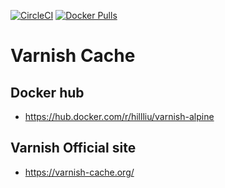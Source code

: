 [![CircleCI](https://circleci.com/gh/HillLiu/docker-varnish-alpine/tree/main.svg?style=svg)](https://circleci.com/gh/HillLiu/docker-varnish-alpine/tree/main)
[![Docker Pulls](https://img.shields.io/docker/pulls/hillliu/varnish-alpine.svg)](https://hub.docker.com/r/hillliu/varnish-alpine)

Varnish Cache
======

## Docker hub
   * https://hub.docker.com/r/hillliu/varnish-alpine

## Varnish Official site
* https://varnish-cache.org/
